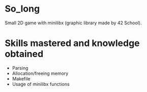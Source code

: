 # So_long
Small 2D game with minilibx (graphic library made by 42 School).

# Skills mastered and knowledge obtained
  + Parsing
  + Allocation/freeing memory
  + Makefile
  + Usage of minilibx functions
